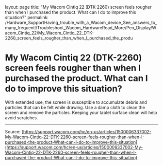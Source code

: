 layout: page
title: "My Wacom Cintiq 22 (DTK-2260) screen feels rougher than when I purchased the product. What can I do to improve this situation?"
permalink: /Hardware_SupportHaving_trouble_with_a_Wacom_device_See_answers_to_many_frequentl/Troubleshoot_Wacom_HardwareRead_More/Pen_Display/Wacom_Cintiq_22/My_Wacom_Cintiq_22_DTK-2260_screen_feels_rougher_than_when_I_purchased_the_produ

# My Wacom Cintiq 22 (DTK-2260) screen feels rougher than when I purchased the product. What can I do to improve this situation?

With extended use, the screen is susceptible to accumulate debris and particles that can be felt while drawing. Use a damp cloth to clean the screen and remove the particles. Keeping your tablet surface clean will help avoid scratches.

---
Source: [https://support.wacom.com/hc/en-us/articles/1500006337002-My-Wacom-Cintiq-22-DTK-2260-screen-feels-rougher-than-when-I-purchased-the-product-What-can-I-do-to-improve-this-situation](https://support.wacom.com/hc/en-us/articles/1500006337002-My-Wacom-Cintiq-22-DTK-2260-screen-feels-rougher-than-when-I-purchased-the-product-What-can-I-do-to-improve-this-situation)
